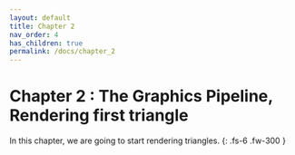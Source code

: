 ```yaml
---
layout: default
title: Chapter 2
nav_order: 4
has_children: true
permalink: /docs/chapter_2
---
```


# Chapter 2 : The Graphics Pipeline, Rendering first triangle

In this chapter, we are going to start rendering triangles.
{: .fs-6 .fw-300 }
